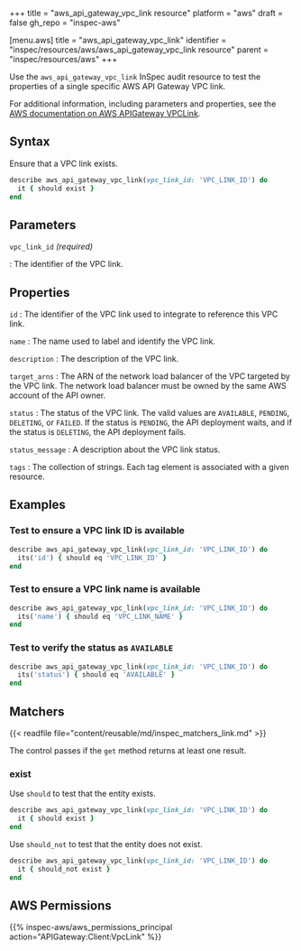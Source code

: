 +++
title = "aws_api_gateway_vpc_link resource"
platform = "aws"
draft = false
gh_repo = "inspec-aws"

[menu.aws]
title = "aws_api_gateway_vpc_link"
identifier = "inspec/resources/aws/aws_api_gateway_vpc_link resource"
parent = "inspec/resources/aws"
+++

Use the `aws_api_gateway_vpc_link` InSpec audit resource to test the properties of a single specific AWS API Gateway VPC link.

For additional information, including parameters and properties, see the [AWS documentation on AWS APIGateway VPCLink](https://docs.aws.amazon.com/AWSCloudFormation/latest/UserGuide/aws-resource-apigateway-vpclink.html).

## Syntax

Ensure that a VPC link exists.

```ruby
describe aws_api_gateway_vpc_link(vpc_link_id: 'VPC_LINK_ID') do
  it { should exist }
end
```

## Parameters

`vpc_link_id` _(required)_

: The identifier of the VPC link.

## Properties

`id`
: The identifier of the VPC link used to integrate to reference this VPC link.

`name`
: The name used to label and identify the VPC link.

`description`
: The description of the VPC link.

`target_arns`
: The ARN of the network load balancer of the VPC targeted by the VPC link. The network load balancer must be owned by the same AWS account of the API owner.

`status`
: The status of the VPC link. The valid values are `AVAILABLE`, `PENDING`, `DELETING`, or `FAILED`. If the status is `PENDING`, the API deployment waits, and if the status is `DELETING`, the API deployment fails.

`status_message`
: A description about the VPC link status.

`tags`
: The collection of strings. Each tag element is associated with a given resource.

## Examples

### Test to ensure a VPC link ID is available

```ruby
describe aws_api_gateway_vpc_link(vpc_link_id: 'VPC_LINK_ID') do
  its('id') { should eq 'VPC_LINK_ID' }
end
```

### Test to ensure a VPC link name is available

```ruby
describe aws_api_gateway_vpc_link(vpc_link_id: 'VPC_LINK_ID') do
  its('name') { should eq 'VPC_LINK_NAME' }
end
```

### Test to verify the status as `AVAILABLE`

```ruby
describe aws_api_gateway_vpc_link(vpc_link_id: 'VPC_LINK_ID') do
  its('status') { should eq 'AVAILABLE' }
end
```

## Matchers

{{< readfile file="content/reusable/md/inspec_matchers_link.md" >}}

The control passes if the `get` method returns at least one result.

### exist

Use `should` to test that the entity exists.

```ruby
describe aws_api_gateway_vpc_link(vpc_link_id: 'VPC_LINK_ID') do
  it { should exist }
end
```

Use `should_not` to test that the entity does not exist.

```ruby
describe aws_api_gateway_vpc_link(vpc_link_id: 'VPC_LINK_ID') do
  it { should_not exist }
end
```

## AWS Permissions

{{% inspec-aws/aws_permissions_principal action="APIGateway:Client:VpcLink" %}}
